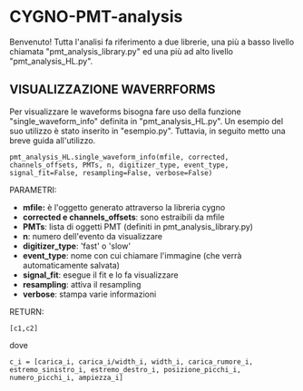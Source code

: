 # CYGNO-PMT-analysis
Benvenuto! 
Tutta l'analisi fa riferimento a due librerie, una più a basso livello chiamata "pmt_analysis_library.py" ed una più ad alto livello "pmt_analysis_HL.py". 

## VISUALIZZAZIONE WAVERRFORMS
Per visualizzare le waveforms bisogna fare uso della funzione "single_waveform_info" definita in "pmt_analysis_HL.py". 
Un esempio del suo utilizzo è stato inserito in "esempio.py". Tuttavia, in seguito metto una breve guida all'utilizzo.
```
pmt_analysis_HL.single_waveform_info(mfile, corrected, channels_offsets, PMTs, n, digitizer_type, event_type, signal_fit=False, resampling=False, verbose=False)
```
PARAMETRI:
- **mfile:** è l'oggetto generato attraverso la libreria cygno
- **corrected e channels_offsets**: sono estraibili da mfile
- **PMTs**: lista di oggetti PMT (definiti in pmt_analysis_library.py)
- **n**: numero dell'evento da visualizzare
- **digitizer_type**: 'fast' o 'slow'
- **event_type**: nome con cui chiamare l'immagine (che verrà automaticamente salvata)
- **signal_fit**: esegue il fit e lo fa visualizzare
- **resampling**: attiva il resampling
- **verbose**: stampa varie informazioni

RETURN: 
~~~
[c1,c2]
~~~
dove
```
c_i = [carica_i, carica_i/width_i, width_i, carica_rumore_i, estremo_sinistro_i, estremo_destro_i, posizione_picchi_i, numero_picchi_i, ampiezza_i]
```
